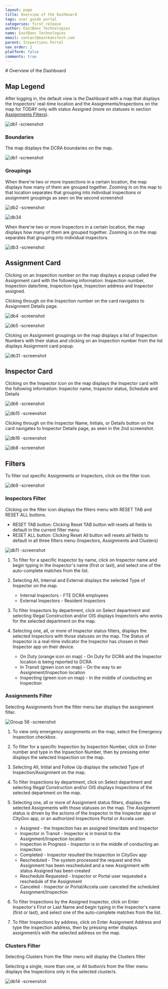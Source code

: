 ```yaml
---
layout: page
title: Overview of the Dashboard
tags: user guide portal
categories: first release
author: EastBanc Technologies
name: EastBanc Technologies
email: contact@eastbanctech.com
parent: Inspections Portal
nav_order: 2
platform: false
comments: true
---
```


<section id="overview-of-the-dashboard" markdown="1">
# Overview of the Dashboard

<section id="map-legend" markdown="1">

## Map Legend<a name="-Map-legend"></a>
After logging in, the default view is the Dashboard with a map that displays the Inspectors' real-time location and the Assignments/Inspections on the map for TODAY only with status Assigned (more on statuses in section [Assignments Filters](#-Assignments-Filter)).

![db1 -screenshot](https://user-images.githubusercontent.com/81990744/118853344-a6a4dd80-b8a1-11eb-9bc4-310f98fc1082.png)

<section id="boundaries" markdown="1">

### Boundaries<a name="-Boundaries"></a>
The map displays the DCRA boundaries on the map.

![db1 -screenshot](https://user-images.githubusercontent.com/81990744/118853344-a6a4dd80-b8a1-11eb-9bc4-310f98fc1082.png)

</section>

<section id="groupings" markdown="1">

### Groupings<a name="-Groupings"></a>
When there're two or more inpsections in a certain location, the map displays how many of them are grouped together. Zooming in on the map to that location separates that grouping into individual inspections or assignment groupings as seen on the second screenshot

![db2 -screenshot](https://user-images.githubusercontent.com/81990744/118853547-df44b700-b8a1-11eb-9916-a983ac958a96.png)

![db34](https://user-images.githubusercontent.com/81990744/119015410-e1247e00-b966-11eb-8e21-d46252834163.png)

When there're two or more Inspectors in a certain location, the map displays how many of them are grouped together. Zooming in on the map separates that grouping into individual inspectors. 

![db3 -screenshot](https://user-images.githubusercontent.com/81990744/118853615-ef5c9680-b8a1-11eb-9b34-2c4a454a7d30.png)

</section>
</section>

<section id="assignment-card" markdown="1">

## Assignment Card<a name="-Assignment-Card"></a>
Clicking on an Inspection number on the map displays a popup called the Assignment card with the following information: Inspection number, Inspection date/time, Inspection type, Inspection address and Inspector assigned.

Clicking through on the Inspection number on the card navigates to Assignment Details page.

![db4 -screenshot](https://user-images.githubusercontent.com/81990744/118853943-524e2d80-b8a2-11eb-9a80-0a95a6c01293.png)

![db5 -screenshot](https://user-images.githubusercontent.com/81990744/118853965-5712e180-b8a2-11eb-8809-57e996b8e4f8.png)

Clicking on Assignment groupings on the map displays a list of Inspection Numbers with their status and clicking on an Inspection number from the list displays Assignment card popup.

![db31 -screenshot](https://user-images.githubusercontent.com/81990744/119016094-8f302800-b967-11eb-9912-dc73e363a0c3.png)

</section>

<section id="inspector-card" markdown="1">

## Inspector Card<a name="-Inspector-Card"></a>
Clicking on the Inspector icon on the map displays the Inspector card with the following information: Inspector name, Inspector status, Schedule and Details

![db6 -screenshot](https://user-images.githubusercontent.com/81990744/118858806-88da7700-b8a7-11eb-84ee-96b8024a340c.png)

![db15 -screenshot](https://user-images.githubusercontent.com/81990744/118858692-706a5c80-b8a7-11eb-8ebf-223e0f3768a7.png)

Clicking through on the Inspector Name, Initials, or Details button on the card navigates to Inspector Details page, as seen in the 2nd screenshot. 

![db16 -screenshot](https://user-images.githubusercontent.com/81990744/118868142-d6f47800-b8b1-11eb-9a93-5c877004b5b8.png)

![db8 -screenshot](https://user-images.githubusercontent.com/81990744/118858868-97289300-b8a7-11eb-9cd0-dd1edadb0955.png)
</section>

<section id="filters" markdown="1">

## Filters<a name="-Filters"></a>
To filter out specific Assignments or Inspectors, click on the filter icon.

![db9 -screenshot](https://user-images.githubusercontent.com/81990744/118859222-00a8a180-b8a8-11eb-909d-3d99c5ac4a58.png)

<section id="inspectors-filter" markdown="1">

### Inspectors Filter<a name="-Inspectors-Filter"></a>
Clicking on the filter icon displays the filters menu with RESET TAB and RESET ALL buttons.
   * RESET TAB button: Clicking Reset TAB button will resets all fields to default in the current filter menu
   * RESET ALL button: Clicking Reset All button will resets all fields to default in all three filters menu (Inspectors, Assignments and Clusters) 

![db11 -screenshot](https://user-images.githubusercontent.com/81990744/118861525-980ef400-b8aa-11eb-9ab7-cf1e6594de87.png)

1. To filter for a specific Inspector by name, click on Inspector name and begin typing in the Inspector's name (first or last), and select one of the auto-complete matches from    the list.

2. Selecting All, Internal and External displays the selected Type of Inspector on the map.
   * Internal Inspectors - FTE DCRA employees
   * External Inspectors - Resident Inspectors

3. To filter Inspectors by department, click on Select department and selecting Illegal Construction and/or OIS displays Inspector/s who works for the selected department on the    map.

4. Selecting one, all, or more of Inspector status filters, displays the selected Inspectors with those statuses on the map. The Status of Inspector is a real-time indicator the    Inspector has chosen in their Inspector app on their device.

   * On Duty (orange icon on map) - On Duty for DCRA and the Inspector location is being reported to DCRA
   * In Transit (green icon on map) - On the way to an Assignment/Inspection location
   * Inspecting (green icon on map) - In the middle of conducting an Inspection
</section>

<section id="assignments-filter" markdown="1">

### Assignments Filter<a name="-Assignments-Filter"></a>
Selecting Assignments from the filter menu bar displays the assignment filter.

![Group 56 -screenshot](https://user-images.githubusercontent.com/84864458/125126373-02812b00-e0c9-11eb-8bd9-a9289a3b55bb.png)

1. To view only emergency assignments on the map, select the Emergency Inspection checkbox.

2. To filter for a specific Inspection by Inspection Number, click on Enter number and type in the Inpsection Number, then by pressing enter displays the selected Inspection on the map.

3. Selecting All, Initial and Follow Up displays the selected Type of Inspection/Assignment on the map.

4. To filter Inspections by department, click on Select department and selecting Illegal Construction and/or OIS displays Inspections of the selected department on the map.

5. Selecting one, all or more of Assignment status filters, displays the selected Assignments with those statuses on the map. The Assignment status is driven by the actions of the Inspector in the Inspector app or CityGov app, or an authorized Inspections Portal or Accela user. 

   * Assigned - the Inspection has an assigned time/date and Inspector
   * Inspector in Transit - Inspector is in transit to the Assignment/Inspection location
   * Inspection in Progress - Inspector is in the middle of conducting an inspection
   * Completed - Inspector resulted the Inspection in CityGov app
   * Rescheduled - The system processed the request and this Assignment has been rescheduled and a new Assignment with status Assigned has been created
   * Reschedule Requested - Inspector or Portal user requested a reschedule of the Assignment
   * Canceled - Inspector or Portal/Accela user canceled the scheduled Assignment/Inspection

6. To filter Inspections by the Assigned Inspector, click on Enter Inspector's First or Last Name and begin typing in the Inspector's name (first or last), and select one of the auto-complete matches from the list.

7. To filter Inspections by address, click on Enter Assignment Address and type the inspection address, then by pressing enter displays assignment/s with the selected address on the map.
</section>


<section id="clusters-filter" markdown="1">

### Clusters Filter
Selecting Clusters from the filter menu will display the Clusters filter

Selecting a single, more than one, or All button/s from the filter menu displays the Inspections only in the selected cluster/s.

![db14 -screenshot](https://user-images.githubusercontent.com/81990744/118863902-6e0b0100-b8ad-11eb-8075-2f74e6620c9a.png)

</section>
</section>
</section>

